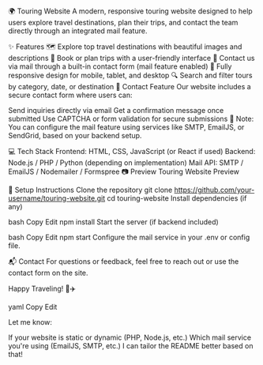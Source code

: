 🌍 Touring Website
A modern, responsive touring website designed to help users explore travel destinations, plan their trips, and contact the team directly through an integrated mail feature.

✨ Features
🗺️ Explore top travel destinations with beautiful images and descriptions
📅 Book or plan trips with a user-friendly interface
📧 Contact us via mail through a built-in contact form (mail feature enabled)
📱 Fully responsive design for mobile, tablet, and desktop
🔍 Search and filter tours by category, date, or destination
📩 Contact Feature
Our website includes a secure contact form where users can:

Send inquiries directly via email
Get a confirmation message once submitted
Use CAPTCHA or form validation for secure submissions
🔐 Note: You can configure the mail feature using services like SMTP, EmailJS, or SendGrid, based on your backend setup.

💻 Tech Stack
Frontend: HTML, CSS, JavaScript (or React if used)
Backend: Node.js / PHP / Python (depending on implementation)
Mail API: SMTP / EmailJS / Nodemailer / Formspree
📷 Preview
Touring Website Preview

🚀 Setup Instructions
Clone the repository
git clone https://github.com/your-username/touring-website.git
cd touring-website
Install dependencies (if any)

bash Copy Edit npm install Start the server (if backend included)

bash Copy Edit npm start Configure the mail service in your .env or config file.

📬 Contact For questions or feedback, feel free to reach out or use the contact form on the site.

Happy Traveling! 🧳✈️

yaml Copy Edit

Let me know:

If your website is static or dynamic (PHP, Node.js, etc.)
Which mail service you're using (EmailJS, SMTP, etc.)
I can tailor the README better based on that!
